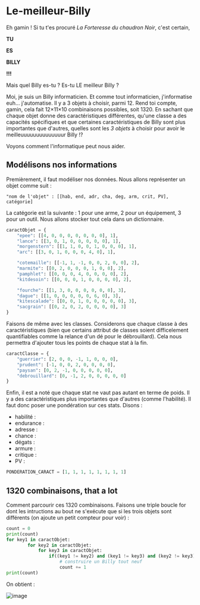 # Le-meilleur-Billy

Eh gamin ! Si tu t'es procuré *La Forteresse du chaudron Noir*, c'est certain, 

**TU**

**ES** 

**BILLY** 

**!!!**

Mais quel Billy es-tu ? Es-tu LE meilleur Billy ?

Moi, je suis un Billy informaticien. Et comme tout informaticien, j'informatise euh... j'automatise. Il y a 3 objets à choisir, parmi 12. Rend toi compte, gamin, cela fait 12×11×10 combinaisons possibles, soit 1320. En sachant que chaque objet donne des caractéristiques différentes, qu'une classe a des capacités spécifiques et que certaines caractéristiques de Billy sont plus importantes que d'autres, quelles sont les *3 objets* à choisir pour avoir le meilleuuuuuuuuuuuuuur Billy !?

Voyons comment l'informatique peut nous aider.

## Modélisons nos informations

Premièrement, il faut modéliser nos données. Nous allons représenter un objet comme suit : 

```
"nom de l'objet" : [[hab, end, adr, cha, deg, arm, crit, PV], catégorie]
```

La catégorie est la suivante : 1 pour une arme, 2 pour un équipement, 3 pour un outil. Nous allons stocker tout cela dans un dictionnaire.

``` python
caractObjet = {
    "epee": [[4, 0, 0, 0, 0, 0, 0, 0], 1],
    "lance": [[3, 0, 1, 0, 0, 0, 0, 0], 1],
    "morgenstern": [[1, 1, 0, 0, 1, 0, 0, 0], 1],
    "arc": [[3, 0, 1, 0, 0, 0, 4, 0], 1],

    "cotemaille": [[-1, 1, -1, 0, 0, 2, 0, 0], 2],
    "marmite": [[0, 2, 0, 0, 0, 1, 0, 0], 2],
    "pamphlet": [[0, 0, 0, 4, 0, 0, 0, 0], 2],
    "kitdesoin": [[0, 0, 0, 1, 0, 0, 0, 0], 2],

    "fourche": [[1, 3, 0, 0, 0, 0, 0, 0], 3],
    "dague": [[1, 0, 0, 0, 0, 0, 6, 0], 3],
    "kitescalade": [[0, 0, 1, 0, 0, 0, 0, 0], 3],
    "sacgrain": [[0, 2, 0, 2, 0, 0, 0, 0], 3]
}
```

Faisons de même avec les classes. Considerons que chaque classe à des caractéristiques (bien que certains attribut de classes soient difficelement quantifiables comme la relance d'un dé pour le débrouillard). Cela nous permettra d'ajouter tous les points de chaque stat à la fin. 

``` python
caractClasse = {
    "guerrier": [2, 0, 0, -1, 1, 0, 0, 0],
    "prudent": [-1, 0, 0, 2, 0, 0, 0, 0],
    "paysan": [0, 2, -1, 0, 0, 0, 0, 0],
    "debrouillard": [0, -1, 2, 0, 0, 0, 0, 0]
}
```

Enfin, il est a noté que chaque stat ne vaut pas autant en terme de poids. Il y a des caractéristiques plus importantes que d'autres (comme l'habilité). Il faut donc poser une pondération sur ces stats. Disons : 
- habilité : 
- endurance : 
- adresse : 
- chance : 
- dégats : 
- armure : 
- critique : 
- PV : 

``` python
PONDERATION_CARACT = [1, 1, 1, 1, 1, 1, 1, 1]
```

## 1320 combinaisons, that a lot

Comment parcourir ces 1320 combinaisons. Faisons une triple boucle for dont les intructions au bout ne s'exécute que si les trois objets sont différents (on ajoute un petit compteur pour voir) : 

``` python
count = 0
print(count)
for key1 in caractObjet:
        for key2 in caractObjet:
            for key3 in caractObjet:
                if((key1 != key2) and (key1 != key3) and (key2 != key3)):
                    # construire un Billy tout neuf
                    count += 1
print(count)
```

On obtient :

![image](https://user-images.githubusercontent.com/58084848/177019434-25af62c7-30f2-4cf5-80e2-a14f99aab082.png)





